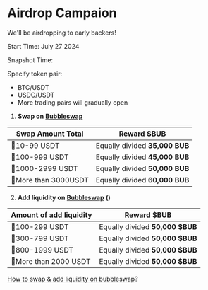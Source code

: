 # Airdrop Campaion

We'll be airdropping to early backers!

Start Time: July 27 2024

Snapshot Time:&#x20;

Specify token pair:

* BTC/USDT
* USDC/USDT
* More trading pairs will gradually open

1. **Swap on** [**Bubbleswap**](https://app.bubbleswap.co/swap)

| Swap Amount Total    | Reward $BUB                    |
| -------------------- | ------------------------------ |
| 🏅10-99 USDT         | Equally divided **35,000 BUB** |
| 🥉100-999 USDT       | Equally divided **45,000 BUB** |
| 🥈1000-2999 USDT     | Equally divided **50,000 BUB** |
| 🥇More than 3000USDT | Equally divided **60,000 BUB** |

2. **Add liquidity on** [**Bubbleswap**](https://app.bubbleswap.co/liquidity?chain=bitlayer) **()**

| Amount of add liquidity | Reward $BUB                     |
| ----------------------- | ------------------------------- |
| 🏅100-299 USDT          | Equally divided **50,000 $BUB** |
| 🥉300-799 USDT          | Equally divided **50,000 $BUB** |
| 🥈800-1999 USDT         | Equally divided **50,000 $BUB** |
| 🥇More than 2000 USDT   | Equally divided **50,000 $BUB** |

[How to swap & add liquidity on bubbleswap](https://mirror.xyz/0x3aCf4E3aDA9a149f75A013a76f630727851d29F2/am7iXrw0mDFUkIHufCvhwSNh8q5H837a815Ome\_TZko)?
